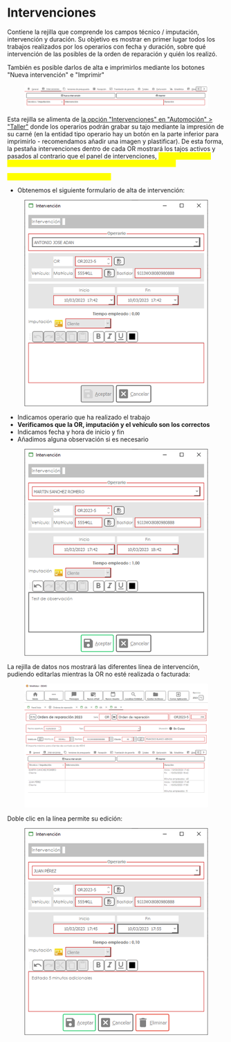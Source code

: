 # Intervenciones

Contiene la rejilla que comprende los campos técnico / imputación, intervención y duración. Su objetivo es mostrar en primer lugar todos los trabajos realizados por los operarios con fecha y duración, sobre qué intervención de las posibles de la orden de reparación y quién los realizó.

También es posible darlos de alta e imprimirlos mediante los botones "Nueva intervención" e "Imprimir"

<figure><img src="../../../../../.gitbook/assets/imagen (170).png" alt=""><figcaption></figcaption></figure>

Esta rejilla se alimenta de [la opción "Intervenciones" en "Automoción" > "Taller"](../../intervenciones.md) donde los operarios podrán grabar su tajo mediante la impresión de su carné (en la entidad tipo operario hay un botón en la parte inferior para imprimirlo - recomendamos añadir una imagen y plastificar). De esta forma, la pestaña intervenciones dentro de cada OR mostrará los tajos activos y pasados al contrario que el panel de intervenciones, <mark style="color:yellow;">ya que este último mostrará el conjunto de intervenciones activas únicamente</mark>

<mark style="color:yellow;">Para grabar una nueva intervención:</mark>

* Obtenemos el siguiente formulario de alta de intervención:

<figure><img src="../../../../../.gitbook/assets/imagen (102).png" alt=""><figcaption></figcaption></figure>

* Indicamos operario que ha realizado el trabajo
* **Verificamos que la OR, imputación y el vehículo son los correctos**
* Indicamos fecha y hora de inicio y fin
* Añadimos alguna observación si es necesario

<figure><img src="../../../../../.gitbook/assets/imagen (94).png" alt=""><figcaption></figcaption></figure>

La rejilla de datos nos mostrará las diferentes línea de intervención, pudiendo editarlas mientras la OR no esté realizada  o facturada:

<figure><img src="../../../../../.gitbook/assets/imagen (107).png" alt=""><figcaption></figcaption></figure>

Doble clic en la línea permite su edición:

<figure><img src="../../../../../.gitbook/assets/imagen (34).png" alt=""><figcaption></figcaption></figure>
